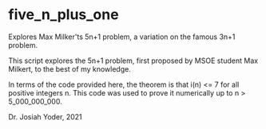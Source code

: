 # five_n_plus_one
Explores Max Milker'ts 5n+1 problem, a variation on the famous 3n+1 problem.

This script explores the 5n+1 problem, first proposed by MSOE student
Max Milkert, to the best of my knowledge.

In terms of the code provided here, the theorem is that i(n) <= 7 for all
positive integers n.  This code was used to prove it numerically up
to n > 5_000_000_000.

Dr. Josiah Yoder, 2021
